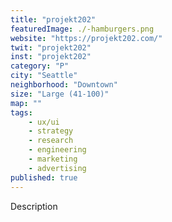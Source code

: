 ```yaml
---
title: "projekt202"
featuredImage: ./-hamburgers.png
website: "https://projekt202.com/"
twit: "projekt202"
inst: "projekt202"
category: "P"
city: "Seattle"
neighborhood: "Downtown"
size: "Large (41-100)"
map: ""
tags:
    - ux/ui
    - strategy
    - research
    - engineering
    - marketing
    - advertising
published: true
---
```


Description
